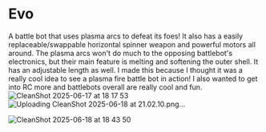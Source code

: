 # Evo
A battle bot that uses plasma arcs to defeat its foes! It also has a easily replaceable/swappable horizontal spinner weapon and powerful motors all around. The plasma arcs won't do much to the opposing battlebot's electronics, but their main feature is melting and softening the outer shell. It has an adjustable length as well. I made this because I thought it was a really cool idea to see a plasma fire battle bot in action! I also wanted to get into RC more and battlebots overall are really cool and fun.
![CleanShot 2025-06-17 at 18 17 53](https://github.com/user-attachments/assets/e1543173-70b8-4c01-b300-3185b037aa9f)
![Uploading CleanShot 2025-06-18 at 21.02.10.png…]()


![CleanShot 2025-06-18 at 18 43 50](https://github.com/user-attachments/assets/9aa320ae-7653-4afe-9592-bb7de2799051)
